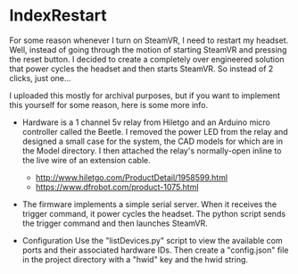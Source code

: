 # IndexRestart
For some reason whenever I turn on SteamVR, I need to restart my headset.
Well, instead of going through the motion of starting SteamVR and pressing the
reset button. I decided to create a completely over engineered solution that
power cycles the headset and then starts SteamVR. So instead of 2 clicks, just
one...

I uploaded this mostly for archival purposes, but if you want to implement this
yourself for some reason, here is some more info.

* Hardware is a 1 channel 5v relay from Hiletgo and an Arduino micro controller
called the Beetle. I removed the power LED from the relay and designed a small
case for the system, the CAD models for which are in the Model directory.
I then attached the relay's normally-open inline to the live wire of an extension
cable.
    * http://www.hiletgo.com/ProductDetail/1958599.html
    * https://www.dfrobot.com/product-1075.html
* The firmware implements a simple serial server. When it receives the trigger
command, it power cycles the headset. The python script sends the trigger command
and then launches SteamVR.

* Configuration
Use the "listDevices.py" script to view the available com ports and their associated
hardware IDs. Then create a "config.json" file in the project directory with a "hwid"
key and the hwid string.